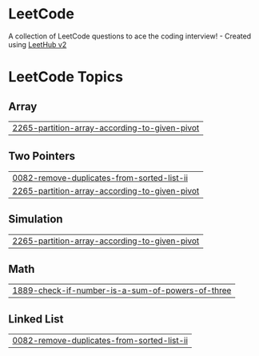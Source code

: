 # LeetCode
A collection of LeetCode questions to ace the coding interview! - Created using [LeetHub v2](https://github.com/arunbhardwaj/LeetHub-2.0)

<!---LeetCode Topics Start-->
# LeetCode Topics
## Array
|  |
| ------- |
| [2265-partition-array-according-to-given-pivot](https://github.com/Umeshh27/LeetCode/tree/master/2265-partition-array-according-to-given-pivot) |
## Two Pointers
|  |
| ------- |
| [0082-remove-duplicates-from-sorted-list-ii](https://github.com/Umeshh27/LeetCode/tree/master/0082-remove-duplicates-from-sorted-list-ii) |
| [2265-partition-array-according-to-given-pivot](https://github.com/Umeshh27/LeetCode/tree/master/2265-partition-array-according-to-given-pivot) |
## Simulation
|  |
| ------- |
| [2265-partition-array-according-to-given-pivot](https://github.com/Umeshh27/LeetCode/tree/master/2265-partition-array-according-to-given-pivot) |
## Math
|  |
| ------- |
| [1889-check-if-number-is-a-sum-of-powers-of-three](https://github.com/Umeshh27/LeetCode/tree/master/1889-check-if-number-is-a-sum-of-powers-of-three) |
## Linked List
|  |
| ------- |
| [0082-remove-duplicates-from-sorted-list-ii](https://github.com/Umeshh27/LeetCode/tree/master/0082-remove-duplicates-from-sorted-list-ii) |
<!---LeetCode Topics End-->